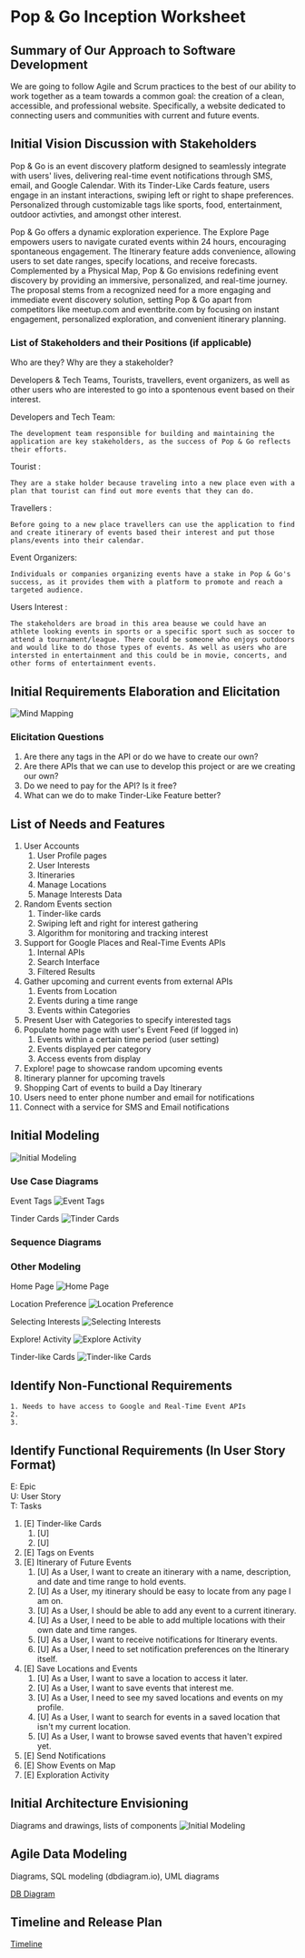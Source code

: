 Pop & Go Inception Worksheet
=====================================

## Summary of Our Approach to Software Development

We are going to follow Agile and Scrum practices to the best of our ability to work together as a team towards a common goal: the creation of a clean, accessible, and professional website. Specifically, a website dedicated to connecting users and communities with current and future events.

## Initial Vision Discussion with Stakeholders

Pop & Go is an event discovery platform designed to seamlessly integrate with users' lives, delivering real-time event notifications through SMS, email, and Google Calendar. With its Tinder-Like Cards feature, users engage in an instant interactions, swiping left or right to shape preferences. Personalized through customizable tags like sports, food, entertainment, outdoor activties, and amongst other interest. 

Pop & Go offers a dynamic exploration experience. The Explore Page empowers users to navigate curated events within 24 hours, encouraging spontaneous engagement. The Itinerary feature adds convenience, allowing users to set date ranges, specify locations, and receive forecasts. Complemented by a Physical Map, Pop & Go envisions redefining event discovery by providing an immersive, personalized, and real-time journey. The proposal stems from a recognized need for a more engaging and immediate event discovery solution, setting Pop & Go apart from competitors like meetup.com and eventbrite.com by focusing on instant engagement, personalized exploration, and convenient itinerary planning. 

### List of Stakeholders and their Positions (if applicable)
Who are they? Why are they a stakeholder?

Developers & Tech Teams, Tourists, travellers, event organizers, as well as other users who are interested to go into a spontenous event based on their interest. 

Developers and Tech Team:

    The development team responsible for building and maintaining the application are key stakeholders, as the success of Pop & Go reflects their efforts.

Tourist : 

    They are a stake holder because traveling into a new place even with a plan that tourist can find out more events that they can do.

Travellers : 

    Before going to a new place travellers can use the application to find and create itinerary of events based their interest and put those plans/events into their calendar.

Event Organizers:

    Individuals or companies organizing events have a stake in Pop & Go's success, as it provides them with a platform to promote and reach a targeted audience.

Users Interest : 

    The stakeholders are broad in this area beause we could have an athlete looking events in sports or a specific sport such as soccer to attend a tournament/league. There could be someone who enjoys outdoors and would like to do those types of events. As well as users who are intersted in entertainment and this could be in movie, concerts, and other forms of entertainment events.

## Initial Requirements Elaboration and Elicitation
![Mind Mapping](mind_map.png)

### Elicitation Questions
1. Are there any tags in the API or do we have to create our own?
2. Are there APIs that we can use to develop this project or are we creating our own?
3. Do we need to pay for the API? Is it free?
4. What can we do to make Tinder-Like Feature better?

## List of Needs and Features
1. User Accounts
    1. User Profile pages
    2. User Interests
    3. Itineraries
    4. Manage Locations
    5. Manage Interests Data
2. Random Events section
    1. Tinder-like cards
    2. Swiping left and right for interest gathering
    3. Algorithm for monitoring and tracking interest
3. Support for Google Places and Real-Time Events APIs
    1. Internal APIs
    2. Search Interface
    3. Filtered Results
4. Gather upcoming and current events from external APIs
    1. Events from Location
    2. Events during a time range
    3. Events within Categories
5. Present User with Categories to specify interested tags
6. Populate home page with user's Event Feed (if logged in)
    1. Events within a certain time period (user setting)
    2. Events displayed per category
    3. Access events from display
7. Explore! page to showcase random upcoming events
8. Itinerary planner for upcoming travels
9. Shopping Cart of events to build a Day Itinerary
10. Users need to enter phone number and email for notifications
11. Connect with a service for SMS and Email notifications
     

## Initial Modeling
![Initial Modeling](initial_model.svg)

### Use Case Diagrams
Event Tags
![Event Tags](../../use_cases/event_tags.svg)

Tinder Cards
![Tinder Cards](../../use_cases/tinder_cards.svg)

### Sequence Diagrams

### Other Modeling
Home Page
![Home Page](../../ui_diagrams/home_page.svg)

Location Preference
![Location Preference](../../ui_diagrams/location_tracking.svg)

Selecting Interests
![Selecting Interests](../../ui_diagrams/tagging_interests.svg)

Explore! Activity
![Explore Activity](../../ui_diagrams/explore_feature.svg)

Tinder-like Cards
![Tinder-like Cards](../../ui_diagrams/tinder_cards.svg)

## Identify Non-Functional Requirements
    1. Needs to have access to Google and Real-Time Event APIs
    2. 
    3.

## Identify Functional Requirements (In User Story Format)

E: Epic  
U: User Story  
T: Tasks

1. [E] Tinder-like Cards
    1. [U] 
    2. [U] 
2. [E] Tags on Events
3. [E] Itinerary of Future Events
    1. [U] As a User, I want to create an itinerary with a name, description, and date and time range to hold events.
    2. [U] As a User, my itinerary should be easy to locate from any page I am on.
    3. [U] As a User, I should be able to add any event to a current itinerary.
    4. [U] As a User, I need to be able to add multiple locations with their own date and time ranges.
    5. [U] As a User, I want to receive notifications for Itinerary events.
    6. [U] As a User, I need to set notification preferences on the Itinerary itself.
4. [E] Save Locations and Events
    1. [U] As a User, I want to save a location to access it later.
    2. [U] As a User, I want to save events that interest me.
    3. [U] As a User, I need to see my saved locations and events on my profile.
    4. [U] As a User, I want to search for events in a saved location that isn't my current location.
    5. [U] As a User, I want to browse saved events that haven't expired yet.
5. [E] Send Notifications
6. [E] Show Events on Map
7. [E] Exploration Activity

## Initial Architecture Envisioning
Diagrams and drawings, lists of components
![Initial Modeling](initial_model.svg)


## Agile Data Modeling
Diagrams, SQL modeling (dbdiagram.io), UML diagrams

[DB Diagram](db_diagram.txt)

## Timeline and Release Plan
[Timeline](../../timeline.html)